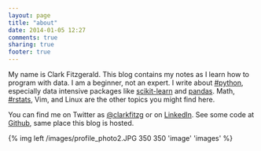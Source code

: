```yaml
---
layout: page
title: "about"
date: 2014-01-05 12:27
comments: true
sharing: true
footer: true
---
```


My name is Clark Fitzgerald. This blog contains my notes as I learn how to program with data. I am a beginner, not an expert. I write about [#python](https://twitter.com/search?q=%23python&src=typd), especially data intensive packages like [scikit-learn](http://scikit-learn.org/stable/) and [pandas](http://pandas.pydata.org/). Math, [#rstats](https://twitter.com/search?q=%23rstats&src=typd), Vim, and Linux are the other topics you might find here.

You can find me on Twitter as [@clarkfitzg](https://twitter.com/clarkfitzg) or on [LinkedIn](http://www.linkedin.com/in/clarkf). See some code at [Github](https://github.com/clarkfitzg), same place this blog is hosted.

{% img left /images/profile_photo2.JPG 350 350 'image' 'images' %}

